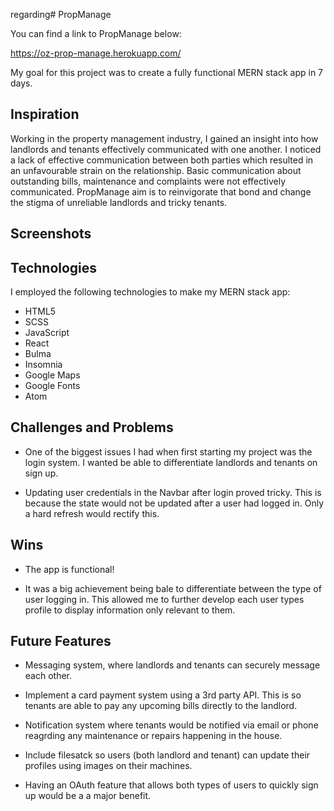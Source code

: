 regarding# PropManage

You can find a link to PropManage below:

https://oz-prop-manage.herokuapp.com/

My goal for this project was to create a fully functional MERN stack app in 7 days.


## Inspiration

Working in the property management industry, I gained an insight into how landlords and tenants effectively communicated with one another. I noticed a lack of effective communication between both parties which resulted in an unfavourable strain on the relationship. Basic communication about outstanding bills, maintenance and complaints were not effectively communicated. PropManage aim is to reinvigorate that bond and change the stigma of unreliable landlords and tricky tenants.


## Screenshots


## Technologies

I employed the following technologies to make my MERN stack app:

* HTML5
* SCSS
* JavaScript
* React
* Bulma
* Insomnia
* Google Maps
* Google Fonts
* Atom

## Challenges and Problems

* One of the biggest issues I had when first starting my project was the login system. I wanted be able to differentiate landlords and tenants on sign up.

* Updating user credentials in the Navbar after login proved tricky. This is because the state would not be updated after a user had logged in. Only a hard refresh would rectify this.

## Wins

* The app is functional!

* It was a big achievement being bale to differentiate between the type of user logging in. This allowed me to further develop each user types profile to display information only relevant to them.

## Future Features

* Messaging system, where landlords and tenants can securely message each other.

* Implement a card payment system using a 3rd party API. This is so tenants are able to pay any upcoming bills directly to the landlord.

* Notification system where tenants would be notified via email or phone reagrding any maintenance or repairs happening in the house.

* Include filesatck so users (both landlord and tenant) can update their profiles using images on their machines.

* Having an OAuth feature that allows both types of users to quickly sign up would be a a major benefit.

